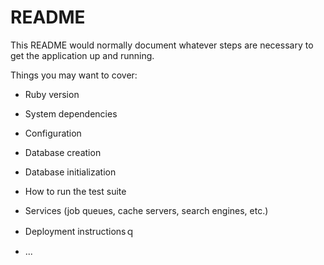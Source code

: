 # README

This README would normally document whatever steps are necessary to get the
application up and running.

Things you may want to cover:

* Ruby version
* System dependencies
* Configuration

* Database creation

* Database initialization

* How to run the test suite

* Services (job queues, cache servers, search engines, etc.)

* Deployment instructionsｑ

* ...
